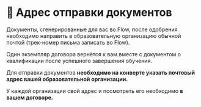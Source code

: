 # 📨 Адрес отправки документов

Документы, сгенерированные для вас во Flow, после одобрения необходимо направить в образовательную организацию обычной почтой (трек-номер письма записать во Flow).&#x20;

Один экземпляр  договора вернётся к вам вместе с документом о квалификации после успешного завершения обучения.

Для отправки документов **необходимо  на конверте указать почтовый адрес  вашей образовательной организации.**

У каждой организации свой адрес и посмотреть его необходимо  **в вашем договоре.**

